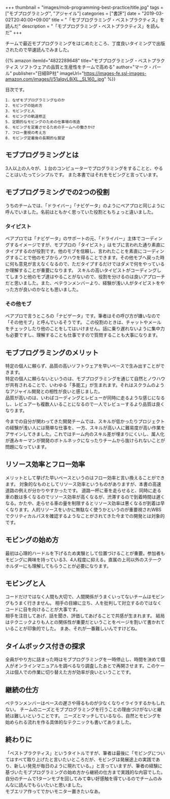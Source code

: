 +++
thumbnail = "images/mob-programming-best-practice/title.jpg"
tags = ["モブプログラミング", "アジャイル"]
categories = ["書評"]
date = "2019-03-02T20:40:00+09:00"
title = "「モブプログラミング・ベストプラクティス」を読んだ"
description = "「モブプログラミング・ベストプラクティス」を読んだ"
+++

チームで最近モブプログラミングをはじめたところ、丁度良いタイミングで出版されたので早速読んでみました。

{{% amazon
itemId="4822289648"
title="モブプログラミング・ベストプラクティス ソフトウェアの品質と生産性をチームで高める"
author="マーク・パール"
publisher="日経BP社"
imageUrl="https://images-fe.ssl-images-amazon.com/images/I/51aIqvL8iXL._SL160_.jpg"
%}}

目次です。

```
1. なぜモブプログラミングなのか
2. モビングの始め方
3. モビングと人
4. モビングの軌道修正
5. 定期的なモビングのための仕事場の改造
6. モビングを定着させるためのチームへの働きかけ
7. フロー重視の考え方
8. モビング定着後の長期的な展望
```

## モブプログラミングとは

3人以上の人々が、１台のコンピューターでプログラミングをすることと、やることはいたってシンプルです。
また本書ではそれをモビングと言っています。

## モブプログラミングでの2つの役割

うちのチームでは、「ドライバー」「ナビゲータ」のようにペアプロと同じように呼んでいました。名前はともかく思っていた役割ともちょっと違いました。

### タイピスト

ペアプロでは「ナビゲータ」のサポートの元、「ドライバー」主体でコーディングするイメージですが、モブプロの「タイピスト」はモブに言われた通り素直にタイプするのが役割です。他のモブを信頼し、言われたことを素直にコーディングすることで他のモブからノウハウを得ることできます。その他モブへ戻った時に何も意見が言えなくなるので、ただタイプするだけではダメで何をやっているか理解することが重要になります。
スキルの高いタイピストがコーディングしてしまうと他のモブ達はやることがないので、役割を分けるのは良いアプローチだと思いました。また、ベテランメンバーより、経験が浅い人がタイピストをやった方が良いのかなとも思いました。

### その他モブ

ペアプロで言うところの「ナビゲータ」です。筆者はその呼び方が嫌いなので「その他モブ」と呼んでいるそうです。
この役割のときは、チャットやメールをチェックしたり他のことをしてはいけません。話に乗り遅れないように集中力も必要ですし、理解することも仕事ですので質問することも大事になります。

## モブプログラミングのメリット

特定の個人に頼らず、品質の高いソフトウェアを早いペースで生み出すことができます。  
特定の個人に頼らないというのは、モブプログラミングを通じて自然とノウハウが共有されることで、いわゆる「多能工」が生まれます。それはスクラムのようなアジャイル開発との相性が良いと感じました。  
品質が高いのは、いわばコーディングとレビューが同時に走るような感じになるし、レビュアーも複数人いることになるので一人でレビューするより品質は良くなります。

今までの自分が関わってきた開発チームでは、スキルが低かったりプロジェクトの経験が浅い人には簡単な仕事を、一方、スキルが高い人に難易度が高い作業をアサインしてきました。これではチーム内のスキル差が埋まりにくいし、属人化が進みキーマンが開発のボトルネックになったりチームから抜けられないことが問題になっています。

## リソース効率とフロー効率

メリットとして挙げた早いペースというのはフロー効率と言い換えることができます。
対象的なものとしてリソース効率というものがありますが、本書の高速道路の例えが分かりやすかったです。
道路一杯に車を走らせると、同時に走る車の数は多くなるのでリソース効率が高くなるが、渋滞するので到着時間は遅くなる。かたや、走らせる車の量を制限するとリソース効率は悪くなるが到着は早くなります。人的リソースをいかに無駄なく使うかというのが重要視されWBSでクリティカルパスを確認するようなことがされてきた今までの開発とは対象的です。

## モビングの始め方

最初は心理的ハードルを下げるため実験として位置づけることが重要。参加者もモビングに興味を持っている3、4人程度に抑える。直属の上司以外のステークホルダーにも理解してもらうことが必要になります。

## モビングと人

コードだけではなく人間も大切で、人間関係がうまくいってないチームはモビングもうまく行きません。
相手の目線に立ち、人を批判して対立するのではなくコードに目を向けることが大事です。  
相手を注目してあげ、話を聞き、評価してあげることで共感が生まれます。
結局はテクニックよりも人との関係性が重要だということをページを割いて書かれていることが印象的でした。
まあ、それが一番難しいんですけどね。

## タイムボックス付きの探求

全員がやり方に詰まった時はモブプログラミングを一時停止し、時間を決めて個人がオンラインマニュアルを調べるなり調査したあとで再開させます。このケースは個人での作業に切り替えた方が効率が良いということです。

## 継続の仕方

ベテランメンバーはペースの遅さや得るものが少なくなりイライラするかもしれない。
チームのニーズとモブプログラミングを行うことの理由づけがないと継続は難しいということです。
ニーズとマッチしているなら、自然とモビングを始められる流れを作る具体的なテクニックも書いてありました。

## 終わりに

「ベストプラクティス」というタイトルですが、筆者は最後に「モビングについてはすべて取り上げたと言いたいところだが、モビングは発展途上の実践であり、新しい発見が毎日のように現れている。」と言っていますが、筆者の経験に基づいたモブプログラミングの始め方から継続の仕方まで実践的な内容でした。自分のチームで1ターンモブを回してみて幸い好感触を得ているのでチームのみんなに読んでもらいたいと思いました。  
モブエリア作ってでかいモニター置きたいなあ。
​